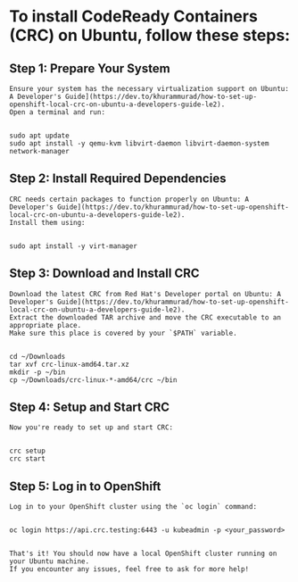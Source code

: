 # To install CodeReady Containers (CRC) on Ubuntu, follow these steps:

## Step 1: Prepare Your System
	
	Ensure your system has the necessary virtualization support on Ubuntu: 
	A Developer's Guide](https://dev.to/khurammurad/how-to-set-up-openshift-local-crc-on-ubuntu-a-developers-guide-le2). 
	Open a terminal and run:


	sudo apt update
	sudo apt install -y qemu-kvm libvirt-daemon libvirt-daemon-system network-manager


## Step 2: Install Required Dependencies
	
	CRC needs certain packages to function properly on Ubuntu: A Developer's Guide](https://dev.to/khurammurad/how-to-set-up-openshift-local-crc-on-ubuntu-a-developers-guide-le2). 
	Install them using:


	sudo apt install -y virt-manager


## Step 3: Download and Install CRC
	
	Download the latest CRC from Red Hat's Developer portal on Ubuntu: A Developer's Guide](https://dev.to/khurammurad/how-to-set-up-openshift-local-crc-on-ubuntu-a-developers-guide-le2). 
	Extract the downloaded TAR archive and move the CRC executable to an appropriate place. 
	Make sure this place is covered by your `$PATH` variable.


	cd ~/Downloads
	tar xvf crc-linux-amd64.tar.xz
	mkdir -p ~/bin
	cp ~/Downloads/crc-linux-*-amd64/crc ~/bin


## Step 4: Setup and Start CRC
	
	Now you're ready to set up and start CRC:


	crc setup
	crc start


## Step 5: Log in to OpenShift
	
	Log in to your OpenShift cluster using the `oc login` command:


	oc login https://api.crc.testing:6443 -u kubeadmin -p <your_password>


	That's it! You should now have a local OpenShift cluster running on your Ubuntu machine. 
	If you encounter any issues, feel free to ask for more help!

